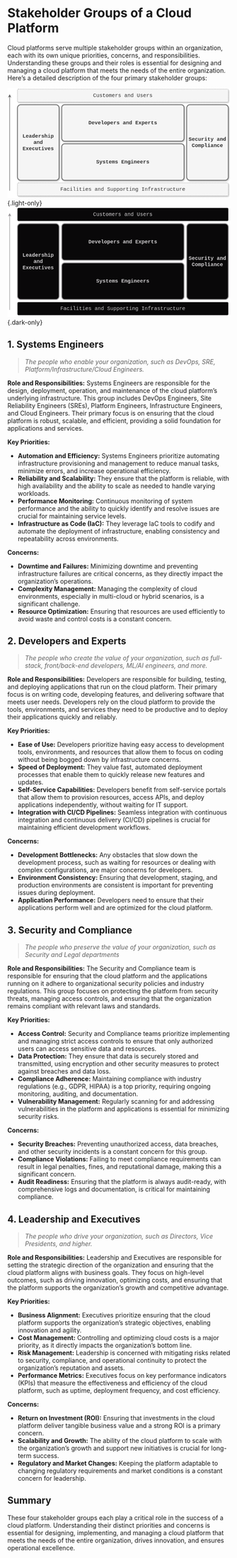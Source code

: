# **Stakeholder Groups of a Cloud Platform**

Cloud platforms serve multiple stakeholder groups within an organization, each with its own unique priorities, concerns, and responsibilities. Understanding these groups and their roles is essential for designing and managing a cloud platform that meets the needs of the entire organization. Here’s a detailed description of the four primary stakeholder groups:

![Stakeholders (light)](./Stakeholders-light.drawio.png){.light-only}
![Stakeholders (dark)](./Stakeholders-dark.drawio.png){.dark-only}

## **1. Systems Engineers**

> *The people who enable your organization, such as DevOps, SRE, Platform/Infrastructure/Cloud Engineers.*

**Role and Responsibilities:**
Systems Engineers are responsible for the design, deployment, operation, and maintenance of the cloud platform’s underlying infrastructure. This group includes DevOps Engineers, Site Reliability Engineers (SREs), Platform Engineers, Infrastructure Engineers, and Cloud Engineers. Their primary focus is on ensuring that the cloud platform is robust, scalable, and efficient, providing a solid foundation for applications and services.

**Key Priorities:**
- **Automation and Efficiency:** Systems Engineers prioritize automating infrastructure provisioning and management to reduce manual tasks, minimize errors, and increase operational efficiency.
- **Reliability and Scalability:** They ensure that the platform is reliable, with high availability and the ability to scale as needed to handle varying workloads.
- **Performance Monitoring:** Continuous monitoring of system performance and the ability to quickly identify and resolve issues are crucial for maintaining service levels.
- **Infrastructure as Code (IaC):** They leverage IaC tools to codify and automate the deployment of infrastructure, enabling consistency and repeatability across environments.

**Concerns:**
- **Downtime and Failures:** Minimizing downtime and preventing infrastructure failures are critical concerns, as they directly impact the organization’s operations.
- **Complexity Management:** Managing the complexity of cloud environments, especially in multi-cloud or hybrid scenarios, is a significant challenge.
- **Resource Optimization:** Ensuring that resources are used efficiently to avoid waste and control costs is a constant concern.

## **2. Developers and Experts**

> *The people who create the value of your organization, such as full-stack, front/back-end developers, ML/AI engineers, and more.*

**Role and Responsibilities:**
Developers are responsible for building, testing, and deploying applications that run on the cloud platform. Their primary focus is on writing code, developing features, and delivering software that meets user needs. Developers rely on the cloud platform to provide the tools, environments, and services they need to be productive and to deploy their applications quickly and reliably.

**Key Priorities:**
- **Ease of Use:** Developers prioritize having easy access to development tools, environments, and resources that allow them to focus on coding without being bogged down by infrastructure concerns.
- **Speed of Deployment:** They value fast, automated deployment processes that enable them to quickly release new features and updates.
- **Self-Service Capabilities:** Developers benefit from self-service portals that allow them to provision resources, access APIs, and deploy applications independently, without waiting for IT support.
- **Integration with CI/CD Pipelines:** Seamless integration with continuous integration and continuous delivery (CI/CD) pipelines is crucial for maintaining efficient development workflows.

**Concerns:**
- **Development Bottlenecks:** Any obstacles that slow down the development process, such as waiting for resources or dealing with complex configurations, are major concerns for developers.
- **Environment Consistency:** Ensuring that development, staging, and production environments are consistent is important for preventing issues during deployment.
- **Application Performance:** Developers need to ensure that their applications perform well and are optimized for the cloud platform.

## **3. Security and Compliance**

> *The people who preserve the value of your organization, such as Security and Legal departments*

**Role and Responsibilities:**
The Security and Compliance team is responsible for ensuring that the cloud platform and the applications running on it adhere to organizational security policies and industry regulations. This group focuses on protecting the platform from security threats, managing access controls, and ensuring that the organization remains compliant with relevant laws and standards.

**Key Priorities:**
- **Access Control:** Security and Compliance teams prioritize implementing and managing strict access controls to ensure that only authorized users can access sensitive data and resources.
- **Data Protection:** They ensure that data is securely stored and transmitted, using encryption and other security measures to protect against breaches and data loss.
- **Compliance Adherence:** Maintaining compliance with industry regulations (e.g., GDPR, HIPAA) is a top priority, requiring ongoing monitoring, auditing, and documentation.
- **Vulnerability Management:** Regularly scanning for and addressing vulnerabilities in the platform and applications is essential for minimizing security risks.

**Concerns:**
- **Security Breaches:** Preventing unauthorized access, data breaches, and other security incidents is a constant concern for this group.
- **Compliance Violations:** Failing to meet compliance requirements can result in legal penalties, fines, and reputational damage, making this a significant concern.
- **Audit Readiness:** Ensuring that the platform is always audit-ready, with comprehensive logs and documentation, is critical for maintaining compliance.

## **4. Leadership and Executives**

> *The people who drive your organization, such as Directors, Vice Presidents, and higher.*

**Role and Responsibilities:**
Leadership and Executives are responsible for setting the strategic direction of the organization and ensuring that the cloud platform aligns with business goals. They focus on high-level outcomes, such as driving innovation, optimizing costs, and ensuring that the platform supports the organization’s growth and competitive advantage.

**Key Priorities:**
- **Business Alignment:** Executives prioritize ensuring that the cloud platform supports the organization’s strategic objectives, enabling innovation and agility.
- **Cost Management:** Controlling and optimizing cloud costs is a major priority, as it directly impacts the organization’s bottom line.
- **Risk Management:** Leadership is concerned with mitigating risks related to security, compliance, and operational continuity to protect the organization’s reputation and assets.
- **Performance Metrics:** Executives focus on key performance indicators (KPIs) that measure the effectiveness and efficiency of the cloud platform, such as uptime, deployment frequency, and cost efficiency.

**Concerns:**
- **Return on Investment (ROI):** Ensuring that investments in the cloud platform deliver tangible business value and a strong ROI is a primary concern.
- **Scalability and Growth:** The ability of the cloud platform to scale with the organization’s growth and support new initiatives is crucial for long-term success.
- **Regulatory and Market Changes:** Keeping the platform adaptable to changing regulatory requirements and market conditions is a constant concern for leadership.

## **Summary**

These four stakeholder groups each play a critical role in the success of a cloud platform. Understanding their distinct priorities and concerns is essential for designing, implementing, and managing a cloud platform that meets the needs of the entire organization, drives innovation, and ensures operational excellence.
